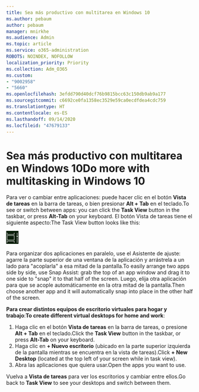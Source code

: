 ```yaml
---
title: Sea más productivo con multitarea en Windows 10
ms.author: pebaum
author: pebaum
manager: mnirkhe
ms.audience: Admin
ms.topic: article
ms.service: o365-administration
ROBOTS: NOINDEX, NOFOLLOW
localization_priority: Priority
ms.collection: Adm_O365
ms.custom:
- "9002958"
- "5660"
ms.openlocfilehash: 3efdd790d40dcf76b9815bcc63c150db9ab9a177
ms.sourcegitcommit: c6692ce0fa1358ec3529e59ca0ecdfdea4cdc759
ms.translationtype: HT
ms.contentlocale: es-ES
ms.lasthandoff: 09/14/2020
ms.locfileid: "47679133"
---
```

# <a name="do-more-with-multitasking-in-windows-10"></a><span data-ttu-id="d9085-102">Sea más productivo con multitarea en Windows 10</span><span class="sxs-lookup"><span data-stu-id="d9085-102">Do more with multitasking in Windows 10</span></span>

<span data-ttu-id="d9085-103">Para ver o cambiar entre aplicaciones: puede hacer clic en el botón **Vista de tareas** en la barra de tareas, o bien presionar **Alt + Tab** en el teclado.</span><span class="sxs-lookup"><span data-stu-id="d9085-103">To see or switch between apps: you can click the **Task View** button in the taskbar, or press **Alt-Tab** on your keyboard.</span></span> <span data-ttu-id="d9085-104">El botón Vista de tareas tiene el siguiente aspecto:</span><span class="sxs-lookup"><span data-stu-id="d9085-104">The Task View button looks like this:</span></span>

![Botón Vista de tareas](media/task-view.png)

<span data-ttu-id="d9085-106">Para organizar dos aplicaciones en paralelo, use el Asistente de ajuste: agarre la parte superior de una ventana de la aplicación y arrástrela a un lado para "acoplarla" a esa mitad de la pantalla.</span><span class="sxs-lookup"><span data-stu-id="d9085-106">To easily arrange two apps side by side, use Snap Assist: grab the top of an app window and drag it to one side to "snap" it to that half of the screen.</span></span> <span data-ttu-id="d9085-107">Luego, elija otra aplicación para que se acople automáticamente en la otra mitad de la pantalla.</span><span class="sxs-lookup"><span data-stu-id="d9085-107">Then choose another app and it will automatically snap into place in the other half of the screen.</span></span>

<span data-ttu-id="d9085-108">**Para crear distintos equipos de escritorio virtuales para hogar y trabajo**:</span><span class="sxs-lookup"><span data-stu-id="d9085-108">**To create different virtual desktops for home and work**:</span></span>

1. <span data-ttu-id="d9085-109">Haga clic en el botón **Vista de tareas** en la barra de tareas, o presione **Alt + Tab** en el teclado.</span><span class="sxs-lookup"><span data-stu-id="d9085-109">Click the **Task View** button in the taskbar, or press **Alt-Tab** on your keyboard.</span></span>
2. <span data-ttu-id="d9085-110">Haga clic en **+ Nuevo escritorio** (ubicado en la parte superior izquierda de la pantalla mientras se encuentra en la vista de tareas).</span><span class="sxs-lookup"><span data-stu-id="d9085-110">Click **+ New Desktop** (located at the top left of your screen while in task view).</span></span>
3. <span data-ttu-id="d9085-111">Abra las aplicaciones que quiera usar.</span><span class="sxs-lookup"><span data-stu-id="d9085-111">Open the apps you want to use.</span></span> 

<span data-ttu-id="d9085-112">Vuelva a **Vista de tareas** para ver los escritorios y cambiar entre ellos.</span><span class="sxs-lookup"><span data-stu-id="d9085-112">Go back to **Task View** to see your desktops and switch between them.</span></span>
